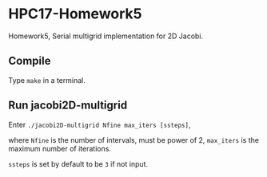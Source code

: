 # HPC17-Homework5
Homework5, Serial multigrid implementation for 2D Jacobi.

## Compile
Type `make` in a terminal.

## Run jacobi2D-multigrid
Enter `./jacobi2D-multigrid Nfine max_iters [ssteps]`,

where `Nfine` is the number of intervals, must be power of 2, `max_iters` is the maximum number of iterations.

`ssteps` is set by default to be `3` if not input.

